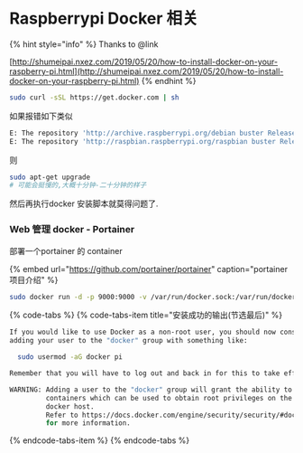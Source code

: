 # Raspberrypi Docker 相关

{% hint style="info" %}
Thanks to @link

[http://shumeipai.nxez.com/2019/05/20/how-to-install-docker-on-your-raspberry-pi.html](http://shumeipai.nxez.com/2019/05/20/how-to-install-docker-on-your-raspberry-pi.html)
{% endhint %}

```bash
sudo curl -sSL https://get.docker.com | sh
```

如果报错如下类似

```bash
E: The repository 'http://archive.raspberrypi.org/debian buster Release' no longer has a Release file.
E: The repository 'http://raspbian.raspberrypi.org/raspbian buster Release' no longer has a Release file.
```

则

```bash
sudo apt-get upgrade 
# 可能会挺慢的,大概十分钟-二十分钟的样子
```

然后再执行docker 安装脚本就莫得问题了.

### Web 管理 docker - Portainer

部署一个portainer 的 container

{% embed url="https://github.com/portainer/portainer" caption="portainer 项目介绍" %}

```bash
sudo docker run -d -p 9000:9000 -v /var/run/docker.sock:/var/run/docker.sock --restart always --name portainer portainer/portainer -H unix:///var/run/docker.sock
```

{% code-tabs %}
{% code-tabs-item title="安装成功的输出\(节选最后\)" %}
```bash
If you would like to use Docker as a non-root user, you should now consider
adding your user to the "docker" group with something like:

  sudo usermod -aG docker pi

Remember that you will have to log out and back in for this to take effect!

WARNING: Adding a user to the "docker" group will grant the ability to run
         containers which can be used to obtain root privileges on the
         docker host.
         Refer to https://docs.docker.com/engine/security/security/#docker-daemon-attack-surface
         for more information.
```
{% endcode-tabs-item %}
{% endcode-tabs %}

